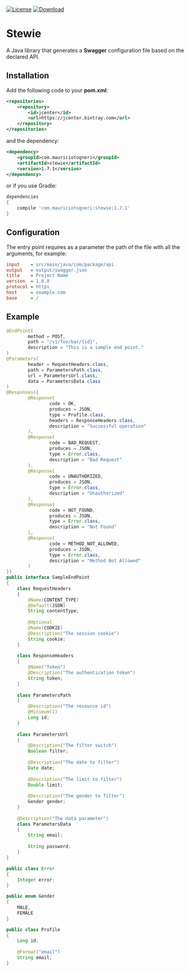 [![License](https://img.shields.io/badge/license-MIT-green.svg)](https://github.com/mauriciotogneri/stewie/blob/master/LICENSE.md)
[![Download](https://api.bintray.com/packages/mauriciotogneri/maven/stewie/images/download.svg)](https://bintray.com/mauriciotogneri/maven/stewie/_latestVersion)

# Stewie
A Java library that generates a **Swagger** configuration file based on the declared API.

## Installation

Add the following code to your **pom.xml**:

```xml
<repositories>
    <repository>
        <id>jcenter</id>
        <url>https://jcenter.bintray.com</url>
    </repository>
</repositories>
```

and the dependency:

```xml
<dependency>
    <groupId>com.mauriciotogneri</groupId>
    <artifactId>stewie</artifactId>
    <version>1.7.1</version>
</dependency>
```

or if you use Gradle:

```groovy
dependencies
{
    compile 'com.mauriciotogneri:stewie:1.7.1'
}
```

## Configuration

The entry point requires as a parameter the path of the file with all the arguments, for example:

```ini
input    = src/main/java/com/package/api
output   = output/swagger.json
title    = Project Name
version  = 1.0.0
protocol = https
host     = example.com
base     = /
```

## Example

```java
@EndPoint(
        method = POST,
        path = "/v1/foo/bar/{id}",
        description = "This is a sample end point."
)
@Parameters(
        header = RequestHeaders.class,
        path = ParametersPath.class,
        url = ParametersUrl.class,
        data = ParametersData.class
)
@Responses({
        @Response(
                code = OK,
                produces = JSON,
                type = Profile.class,
                headers = ResponseHeaders.class,
                description = "Successful operation"
        ),
        @Response(
                code = BAD_REQUEST,
                produces = JSON,
                type = Error.class,
                description = "Bad Request"
        ),
        @Response(
                code = UNAUTHORIZED,
                produces = JSON,
                type = Error.class,
                description = "Unauthorized"
        ),
        @Response(
                code = NOT_FOUND,
                produces = JSON,
                type = Error.class,
                description = "Not Found"
        ),
        @Response(
                code = METHOD_NOT_ALLOWED,
                produces = JSON,
                type = Error.class,
                description = "Method Not Allowed"
        )
})
public interface SampleEndPoint
{
    class RequestHeaders
    {
        @Name(CONTENT_TYPE)
        @Default(JSON)
        String contentType;
        
        @Optional
        @Name(COOKIE)
        @Description("The session cookie")
        String cookie;
    }
    
    class ResponseHeaders
    {
        @Name("Token")
        @Description("The authentication token")
        String token;
    }
    
    class ParametersPath
    {
        @Description("The resource id")
        @Minimum(1)
        Long id;
    }
    
    class ParametersUrl
    {
        @Description("The filter switch")
        Boolean filter;
        
        @Description("The date to filter")
        Date date;
        
        @Description("The limit to filter")
        Double limit;
        
        @Description("The gender to filter")
        Gender gender;
    }
    
    @Description("The data parameter")
    class ParametersData
    {
        String email;
        
        String password;
    }
}
```

```java
public class Error
{
    Integer error;
}
```

```java
public enum Gender
{
    MALE,
    FEMALE
}
```

```java
public class Profile
{
    Long id;
    
    @Format("email")
    String email;
}
```